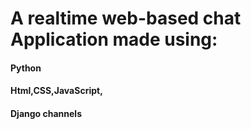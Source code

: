 # A realtime web-based chat Application made using:

#### Python
#### Html,CSS,JavaScript,
#### Django channels



